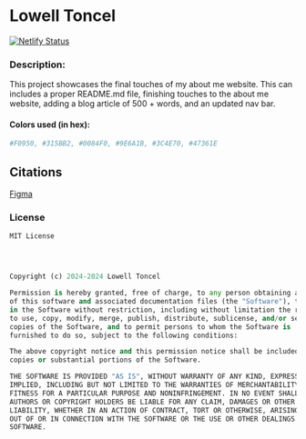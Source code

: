 # Lowell Toncel


[![Netlify Status](https://api.netlify.com/api/v1/badges/394753cf-eaf9-4303-92e8-4eedd60ccec8/deploy-status)](https://app.netlify.com/sites/about-me-ltoncel96/deploys)

### Description:
This project showcases the final touches of my about me website. This can includes a proper README.md file, finishing touches to the about me website, adding a blog article of 500 + words, and an updated nav bar.

#### Colors used (in hex):
``` python 
#F0950, #315BB2, #0084F0, #9E6A1B, #3C4E70, #47361E
```
## Citations
[Figma](https://www.figma.com/)

### License 
``` python 
MIT License




Copyright (c) 2024-2024 Lowell Toncel

Permission is hereby granted, free of charge, to any person obtaining a copy
of this software and associated documentation files (the "Software"), to deal
in the Software without restriction, including without limitation the rights
to use, copy, modify, merge, publish, distribute, sublicense, and/or sell
copies of the Software, and to permit persons to whom the Software is
furnished to do so, subject to the following conditions:

The above copyright notice and this permission notice shall be included in all
copies or substantial portions of the Software.

THE SOFTWARE IS PROVIDED "AS IS", WITHOUT WARRANTY OF ANY KIND, EXPRESS OR
IMPLIED, INCLUDING BUT NOT LIMITED TO THE WARRANTIES OF MERCHANTABILITY,
FITNESS FOR A PARTICULAR PURPOSE AND NONINFRINGEMENT. IN NO EVENT SHALL THE
AUTHORS OR COPYRIGHT HOLDERS BE LIABLE FOR ANY CLAIM, DAMAGES OR OTHER
LIABILITY, WHETHER IN AN ACTION OF CONTRACT, TORT OR OTHERWISE, ARISING FROM,
OUT OF OR IN CONNECTION WITH THE SOFTWARE OR THE USE OR OTHER DEALINGS IN THE
SOFTWARE.
```
